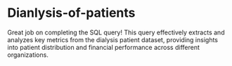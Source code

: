 # Dianlysis-of-patients
Great job on completing the SQL query! This query effectively extracts and analyzes key metrics from the dialysis patient dataset, providing insights into patient distribution and financial performance across different organizations.
